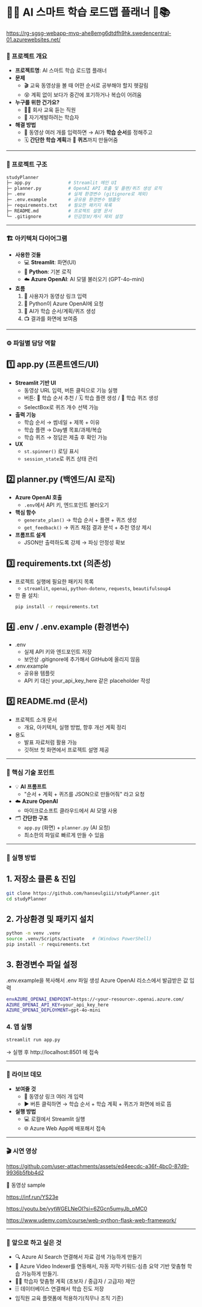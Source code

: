 # 🤖✨ AI 스마트 학습 로드맵 플래너 🎯📚

https://rg-sgsg-webapp-mvp-ahe8emg6dtdfh9hk.swedencentral-01.azurewebsites.net/

### 🌟 프로젝트 개요
- **프로젝트명**: AI 스마트 학습 로드맵 플래너  
- **문제**  
  - 🎬 교육 동영상을 볼 때 어떤 순서로 공부해야 할지 헷갈림  
  - 😵 계획 없이 보다가 중간에 포기하거나 복습이 어려움  
- **누구를 위한 건가요?**  
  - 👩‍💼 회사 교육 듣는 직원  
  - 📖 자기계발하려는 학습자  
- **해결 방법**  
  - 🔗 동영상 여러 개를 입력하면 → AI가 **학습 순서**를 정해주고  
  - 🗓️ **간단한 학습 계획**과 📝 **퀴즈**까지 만들어줌  

---

### 📂 프로젝트 구조
```bash
studyPlanner
├─ app.py              # Streamlit 메인 UI
├─ planner.py          # OpenAI API 호출 및 플랜/퀴즈 생성 로직
├─ .env                # 실제 환경변수 (gitignore로 제외)
├─ .env.example        # 공유용 환경변수 템플릿
├─ requirements.txt    # 필요한 패키지 목록
├─ README.md           # 프로젝트 설명 문서 
└─ .gitignore          # 민감정보/캐시 제외 설정
```
---

### 🏗️ 아키텍처 다이어그램
- **사용한 것들**  
  - 💻 **Streamlit**: 화면(UI)  
  - 🐍 **Python**: 기본 로직  
  - ☁️ **Azure OpenAI**: AI 모델 불러오기 (GPT-4o-mini)  
- **흐름**  
  1. 👤 사용자가 동영상 링크 입력  
  2. 🔄 Python이 Azure OpenAI에 요청  
  3. 🤖 AI가 학습 순서/계획/퀴즈 생성  
  4. 📺 결과를 화면에 보여줌  

---

### ⚙️ 파일별 담당 역할

## 1️⃣ app.py (프론트엔드/UI)
- **Streamlit 기반 UI**  
  - 동영상 URL 입력, 버튼 클릭으로 기능 실행  
  - 버튼: 📜 학습 순서 추천 / 🗓️ 학습 플랜 생성 / 🧩 학습 퀴즈 생성  
  - SelectBox로 퀴즈 개수 선택 가능  
- **출력 기능**  
  - 학습 순서 → 썸네일 + 제목 + 이유  
  - 학습 플랜 → Day별 목표/과제/복습  
  - 학습 퀴즈 → 정답은 제출 후 확인 가능  
- **UX**  
  - `st.spinner()` 로딩 표시  
  - `session_state`로 퀴즈 상태 관리  

## 2️⃣ planner.py (백엔드/AI 로직)
- **Azure OpenAI 호출**  
  - `.env`에서 API 키, 엔드포인트 불러오기  
- **핵심 함수**
  - `generate_plan()` → 학습 순서 + 플랜 + 퀴즈 생성  
  - `get_feedback()` → 퀴즈 채점 결과 분석 + 추천 영상 제시  
- **프롬프트 설계**  
  - JSON만 출력하도록 강제 → 파싱 안정성 확보  

## 3️⃣ requirements.txt (의존성)
- 프로젝트 실행에 필요한 패키지 목록  
  - `streamlit`, `openai`, `python-dotenv`, `requests`, `beautifulsoup4`  
- 한 줄 설치:  
  ```bash
  pip install -r requirements.txt
  ```

## 4️⃣ .env / .env.example (환경변수)
- .env
  - 실제 API 키와 엔드포인트 저장
  - 보안상 .gitignore에 추가해서 GitHub에 올리지 않음
- .env.example
  - 공유용 템플릿
  - API 키 대신 your_api_key_here 같은 placeholder 작성

## 5️⃣ README.md (문서)
- 프로젝트 소개 문서
  - 개요, 아키텍처, 실행 방법, 향후 개선 계획 정리
- 용도
  - 발표 자료처럼 활용 가능
  - 깃허브 첫 화면에서 프로젝트 설명 제공

---

### 🔑 핵심 기술 포인트
- 💡 **AI 프롬프트**  
  - "순서 + 계획 + 퀴즈를 JSON으로 만들어줘" 라고 요청  
- ☁️ **Azure OpenAI**  
  - 마이크로소프트 클라우드에서 AI 모델 사용  
- 🗂️ **간단한 구조**  
  - `app.py` (화면) + `planner.py` (AI 요청)  
  - 최소한의 파일로 빠르게 만들 수 있음  

---

### 🚀 실행 방법
## 1. 저장소 클론 & 진입
```bash
git clone https://github.com/hanseulgiii/studyPlanner.git
cd studyPlanner
```

## 2. 가상환경 및 패키지 설치
```bash
python -m venv .venv
source .venv/Scripts/activate   # (Windows PowerShell)
pip install -r requirements.txt
```

## 3. 환경변수 파일 설정
.env.example을 복사해서 .env 파일 생성
Azure OpenAI 리소스에서 발급받은 값 입력
```bash
envAZURE_OPENAI_ENDPOINT=https://<your-resource>.openai.azure.com/
AZURE_OPENAI_API_KEY=your_api_key_here
AZURE_OPENAI_DEPLOYMENT=gpt-4o-mini
```
### 4. 앱 실행
```bash
streamlit run app.py
```
→ 실행 후 http://localhost:8501 에 접속

---

### 🎥 라이브 데모  
- **보여줄 것**  
  - 🔗 동영상 링크 여러 개 입력  
  - ▶️ 버튼 클릭하면 → 학습 순서 + 학습 계획 + 퀴즈가 화면에 바로 뜸  
- **실행 방법**  
  - 💻 로컬에서 Streamlit 실행  
  - 🌐 Azure Web App에 배포해서 접속   
---

### 🎬 시연 영상

https://github.com/user-attachments/assets/ed4eecdc-a36f-4bc0-87d9-9936b5fbb4d2

💬 동영상 sample
  
https://inf.run/YS23e

https://youtu.be/yytWGELNeOI?si=6ZGcn5umyJb_pMC0

https://www.udemy.com/course/web-python-flask-web-framework/

---
### 🚀 앞으로 하고 싶은 것  
- 🔍 Azure AI Search 연결해서 자료 검색 가능하게 만들기 
- 🎥 Azure Video Indexer를 연동해서, 자동 자막·키워드·심층 요약 기반 맞춤형 학습 가능하게 만들기. 
- 👩‍🎓 학습자 맞춤형 계획 (초보자 / 중급자 / 고급자) 제안  
- 🗄️ 데이터베이스 연결해서 학습 진도 저장  
- 임직원 교육 플랫폼에 적용하기(직무나 조직 기준) 
